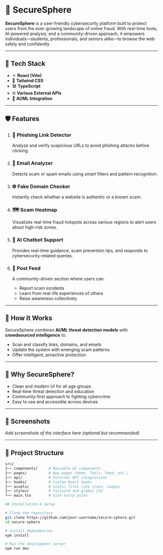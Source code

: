 # 🔐 SecureSphere

**SecureSphere** is a user-friendly cybersecurity platform built to protect users from the ever-growing landscape of online fraud. With real-time tools, AI-powered analysis, and a community-driven approach, it empowers individuals—students, professionals, and seniors alike—to browse the web safely and confidently.

---

## 🚀 Tech Stack

- ⚛️ **React (Vite)**
- 💨 **Tailwind CSS**
- 🟦 **TypeScript**
- 🌐 **Various External APIs**
- 🧠 **AI/ML Integration**

---

## 🛡️ Features

1. ### 🔗 **Phishing Link Detector**
   Analyze and verify suspicious URLs to avoid phishing attacks before clicking.

2. ### 📧 **Email Analyzer**
   Detects scam or spam emails using smart filters and pattern recognition.

3. ### 🌐 **Fake Domain Checker**
   Instantly check whether a website is authentic or a known scam.

4. ### 🗺️ **Scam Heatmap**
   Visualizes real-time fraud hotspots across various regions to alert users about high-risk zones.

5. ### 🤖 **AI Chatbot Support**
   Provides real-time guidance, scam prevention tips, and responds to cybersecurity-related queries.

6. ### 📢 **Post Feed**
   A community-driven section where users can:
   - Report scam incidents
   - Learn from real-life experiences of others
   - Raise awareness collectively

---

## 🧠 How It Works

SecureSphere combines **AI/ML threat detection models** with **crowdsourced intelligence** to:
- Scan and classify links, domains, and emails
- Update the system with emerging scam patterns
- Offer intelligent, proactive protection

---

## 🌟 Why SecureSphere?

- Clean and modern UI for all age groups
- Real-time threat detection and education
- Community-first approach to fighting cybercrime
- Easy to use and accessible across devices

---

## 📸 Screenshots

_Add screenshots of the interface here (optional but recommended)_

---

## 📂 Project Structure

```bash
src/
├── components/     # Reusable UI components
├── pages/          # App pages (Home, Tools, Feed, etc.)
├── api/            # External API integrations
├── hooks/          # Custom React hooks
├── assets/         # Static files like icons, images
├── styles/         # Tailwind and global CSS
└── main.tsx        # Vite entry point

## Installation & Setup

# Clone the repository
git clone https://github.com/your-username/secure-sphere.git
cd secure-sphere

# Install dependencies
npm install

# Run the development server
npm run dev
